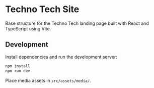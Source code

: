 # Techno Tech Site

Base structure for the Techno Tech landing page built with React and TypeScript using Vite.

## Development

Install dependencies and run the development server:

```bash
npm install
npm run dev
```

Place media assets in `src/assets/media/`.
